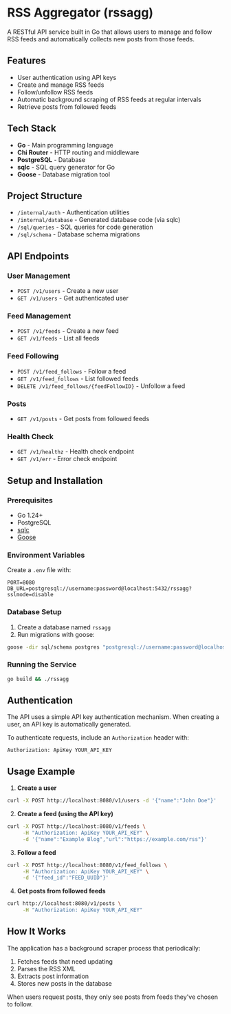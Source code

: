 # RSS Aggregator (rssagg)

A RESTful API service built in Go that allows users to manage and follow RSS feeds and automatically collects new posts from those feeds.

## Features

- User authentication using API keys
- Create and manage RSS feeds
- Follow/unfollow RSS feeds
- Automatic background scraping of RSS feeds at regular intervals
- Retrieve posts from followed feeds

## Tech Stack

- **Go** - Main programming language
- **Chi Router** - HTTP routing and middleware
- **PostgreSQL** - Database
- **sqlc** - SQL query generator for Go
- **Goose** - Database migration tool

## Project Structure

- `/internal/auth` - Authentication utilities
- `/internal/database` - Generated database code (via sqlc)
- `/sql/queries` - SQL queries for code generation
- `/sql/schema` - Database schema migrations

## API Endpoints

### User Management
- `POST /v1/users` - Create a new user
- `GET /v1/users` - Get authenticated user

### Feed Management
- `POST /v1/feeds` - Create a new feed
- `GET /v1/feeds` - List all feeds

### Feed Following
- `POST /v1/feed_follows` - Follow a feed
- `GET /v1/feed_follows` - List followed feeds
- `DELETE /v1/feed_follows/{feedFollowID}` - Unfollow a feed

### Posts
- `GET /v1/posts` - Get posts from followed feeds

### Health Check
- `GET /v1/healthz` - Health check endpoint
- `GET /v1/err` - Error check endpoint

## Setup and Installation

### Prerequisites
- Go 1.24+
- PostgreSQL
- [sqlc](https://github.com/sqlc-dev/sqlc)
- [Goose](https://github.com/pressly/goose)

### Environment Variables
Create a `.env` file with:
```
PORT=8080
DB_URL=postgresql://username:password@localhost:5432/rssagg?sslmode=disable
```

### Database Setup
1. Create a database named `rssagg`
2. Run migrations with goose:
```bash
goose -dir sql/schema postgres "postgresql://username:password@localhost:5432/rssagg?sslmode=disable" up
```

### Running the Service
```bash
go build && ./rssagg
```

## Authentication

The API uses a simple API key authentication mechanism. When creating a user, an API key is automatically generated.

To authenticate requests, include an `Authorization` header with:
```
Authorization: ApiKey YOUR_API_KEY
```

## Usage Example

1. **Create a user**
```bash
curl -X POST http://localhost:8080/v1/users -d '{"name":"John Doe"}'
```

2. **Create a feed (using the API key)**
```bash
curl -X POST http://localhost:8080/v1/feeds \
     -H "Authorization: ApiKey YOUR_API_KEY" \
     -d '{"name":"Example Blog","url":"https://example.com/rss"}'
```

3. **Follow a feed**
```bash
curl -X POST http://localhost:8080/v1/feed_follows \
     -H "Authorization: ApiKey YOUR_API_KEY" \
     -d '{"feed_id":"FEED_UUID"}'
```

4. **Get posts from followed feeds**
```bash
curl http://localhost:8080/v1/posts \
     -H "Authorization: ApiKey YOUR_API_KEY"
```

## How It Works

The application has a background scraper process that periodically:
1. Fetches feeds that need updating
2. Parses the RSS XML
3. Extracts post information 
4. Stores new posts in the database

When users request posts, they only see posts from feeds they've chosen to follow.